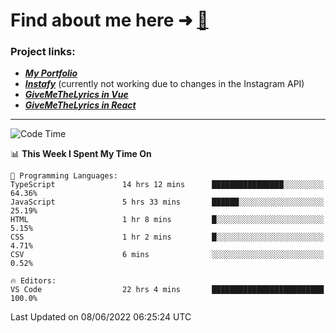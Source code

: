 # Find about me here ➜ [🧑](https://pauabella.dev)

### Project links:
- ***[My Portfolio](https://pauabella.dev)***
- ***[Instafy](https://instafy.me)*** (currently not working due to changes in the Instagram API)
- ***[GiveMeTheLyrics in Vue](https://lyrics.pauabella.dev)***
- ***[GiveMeTheLyrics in React](https://pauabella.dev/GiveMeTheLyrics)***

---
<!--START_SECTION:waka-->
![Code Time](http://img.shields.io/badge/Code%20Time-1%2C134%20hrs%2029%20mins-blue)

📊 **This Week I Spent My Time On** 

```text
💬 Programming Languages: 
TypeScript               14 hrs 12 mins      ████████████████░░░░░░░░░   64.36% 
JavaScript               5 hrs 33 mins       ██████░░░░░░░░░░░░░░░░░░░   25.19% 
HTML                     1 hr 8 mins         █░░░░░░░░░░░░░░░░░░░░░░░░   5.15% 
CSS                      1 hr 2 mins         █░░░░░░░░░░░░░░░░░░░░░░░░   4.71% 
CSV                      6 mins              ░░░░░░░░░░░░░░░░░░░░░░░░░   0.52%

🔥 Editors: 
VS Code                  22 hrs 4 mins       █████████████████████████   100.0%

```


 Last Updated on 08/06/2022 06:25:24 UTC
<!--END_SECTION:waka-->
